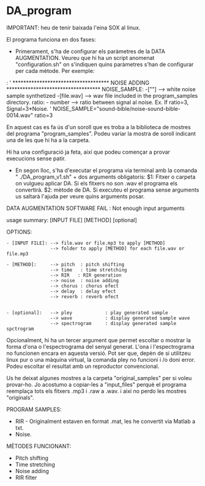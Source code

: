 # DA_program

IMPORTANT: heu de tenir baixada l'eina SOX al linux.

El programa funciona en dos fases:
- Primerament, s'ha de configurar els paràmetres de la DATA AUGMENTATION. Veureu que hi ha un script anomenat "configuration.sh" on s'indiquen quins paràmetres s'han de configurar per cada mètode. Per exemple:

: ' ************************************ NOISE ADDING  *********************************** 
    NOISE_SAMPLE:
        -[""]        --> white noise sample synthetized
        -[file.wav] --> wav file included in the program_samples directory.
    ratio:
        - number    --> ratio between signal al noise. Ex. If ratio=3, Signal=3*Noise.
'
NOISE_SAMPLE="sound-bible/noise-sound-bible-0014.wav"
ratio=3

En aquest cas es fa ús d'un soroll que es troba a la biblioteca de mostres del programa "program_samples".  Podeu variar la mostra de soroll indicant una de les que hi ha a la carpeta.

Hi ha una configuració ja feta, així que podeu començar a provar execucions sense patir.

- En segon lloc, s'ha d'executar el programa via terminal amb la comanda " ./DA_program_v1.sh" + dos arguments obligatoris:
$1: Fitxer o carpeta on vulgueu aplicar DA. Si els fitxers no son .wav el programa els convertirà.
$2: mètode de DA. 
Si executeu el programa sense arguments us saltarà l'ajuda per veure quins arguments posar.


DATA AUGMENTATION SOFTWARE FAIL : Not enough input arguments

usage summary: [INPUT FILE] [METHOD] [optional]

OPTIONS:

    - [INPUT FILE]: --> file.wav or file.mp3 to apply [METHOD]
                    --> folder to apply [METHOD] for each file.wav or file.mp3

    - [METHOD]:     --> pitch  : pitch shifting
                    --> time   : time stretching
                    --> RIR   : RIR generation
                    --> noise  : noise adding
                    --> chorus : chorus efect
                    --> delay  : delay efect
                    --> reverb : reverb efect


    - [optional]:   --> pley            : play generated sample
                    --> wave            : display generated sample wave
                    --> spectrogram     : display generated sample spctrogram


Opcionalment, hi ha un tercer argument que permet escoltar o mostrar la forma d'ona o l'espectrograma del senyal generat. L'ona i l'espectrograma no funcionen encara en aquesta versió. Pot ser que, depèn de si utilitzeu linux pur o una màquina virtual, la comanda pley no funcioni i /o doni error. Podeu escoltar el resultat amb un reproductor convencional.

Us he deixat algunes mostres a la carpeta "original_samples" per si voleu provar-ho. Jo acostumo a copiar-les a "input_files" perquè el programa reemplaça tots els fitxers .mp3 i .raw a .wav. i així no perdo les mostres "originals".


PROGRAM SAMPLES:
- RIR - Originalment estaven en format .mat, les he convertit via Matlab a txt.
- Noise.

MÈTODES FUNCIONANT:
- Pitch shifting
- Time stretching
- Noise adding
- RIR filter
